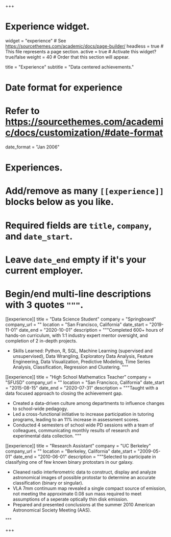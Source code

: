 +++
# Experience widget.
widget = "experience"  # See https://sourcethemes.com/academic/docs/page-builder/
headless = true  # This file represents a page section.
active = true  # Activate this widget? true/false
weight = 40  # Order that this section will appear.

title = "Experience"
subtitle = "Data centered achievements."

# Date format for experience
#   Refer to https://sourcethemes.com/academic/docs/customization/#date-format
date_format = "Jan 2006"

# Experiences.
#   Add/remove as many `[[experience]]` blocks below as you like.
#   Required fields are `title`, `company`, and `date_start`.
#   Leave `date_end` empty if it's your current employer.
#   Begin/end multi-line descriptions with 3 quotes `"""`.
[[experience]]
  title = "Data Science Student"
  company = "Springboard"
  company_url = ""
  location = "San Francisco, California"
  date_start = "2019-11-01"
  date_end = "2020-10-01"
  description = """Completed 600+ hours of hands-on curriculum, with 1:1 industry expert mentor oversight, and completion of 2 in-depth projects.
  
  * Skills Learned: Python, R, SQL, Machine Learning (supervised and unsupervised), Data Wrangling, Exploratory Data Analysis, Feature Engineering, Data Visualization, Predictive Modeling, Time Series Analysis, Classification, Regression and Clustering.
  """

[[experience]]
  title = "High School Mathematics Teacher"
  company = "SFUSD"
  company_url = ""
  location = "San Francisco, California"
  date_start = "2015-08-15"
  date_end = "2020-07-31"
  description = """Taught with a data focused approach to closing the achievement gap.
  
  * Created a data-driven culture among departments to influence changes to school-wide pedagogy.
  * Led a cross-functional initiative to increase participation in tutoring programs, leading to an 11% increase in assessment scores.
  * Conducted 4 semesters of school wide PD sessions with a team of colleagues, communicating monthly results of research and experimental data collection.
  """

[[experience]]
  title = "Research Assistant"
  company = "UC Berkeley"
  company_url = ""
  location = "Berkeley, California"
  date_start = "2009-05-01"
  date_end = "2010-06-01"
  description = """Selected to participate in classifying one of few known binary protostars in our galaxy.
  
  * Cleaned radio interferometric data to construct, display and analyze astronomical images of possible protostar to determine an accurate classification (binary or singular).
  * VLA 7mm continuum map revealed a single compact source of emission, not meeting the approximate 0.08 sun mass required to meet assumptions of a seperate optically thin disk emission.
  * Prepared and presented conclusions at the summer 2010 American Astronomical Society Meeting (AAS).
  
  """

+++
